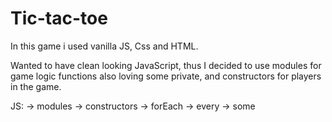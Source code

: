 # Tic-tac-toe

In this game i used vanilla JS, Css and HTML.


Wanted to have clean looking JavaScript, thus I decided to use modules for game logic functions also loving some private, and constructors for players in the game.


JS:
-> modules
-> constructors
-> forEach
-> every
-> some